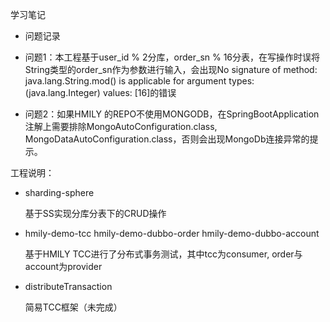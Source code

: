 学习笔记

- 问题记录

- 问题1：本工程基于user_id % 2分库，order_sn % 16分表，在写操作时误将String类型的order_sn作为参数进行输入，会出现No signature of method: java.lang.String.mod() is applicable for argument types: (java.lang.Integer) values: [16]的错误

- 问题2：如果HMILY 的REPO不使用MONGODB，在SpringBootApplication注解上需要排除MongoAutoConfiguration.class, MongoDataAutoConfiguration.class，否则会出现MongoDb连接异常的提示。

工程说明：

- sharding-sphere  

  基于SS实现分库分表下的CRUD操作

- hmily-demo-tcc  hmily-demo-dubbo-order  hmily-demo-dubbo-account
  
  基于HMILY TCC进行了分布式事务测试，其中tcc为consumer, order与account为provider
  
- distributeTransaction
  
  简易TCC框架（未完成）